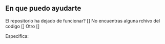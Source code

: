 ##  En que puedo ayudarte

El repositorio ha dejado de funcionar?  []
No encuentras alguna rchivo del codigo []
Otro []

Especifica:

